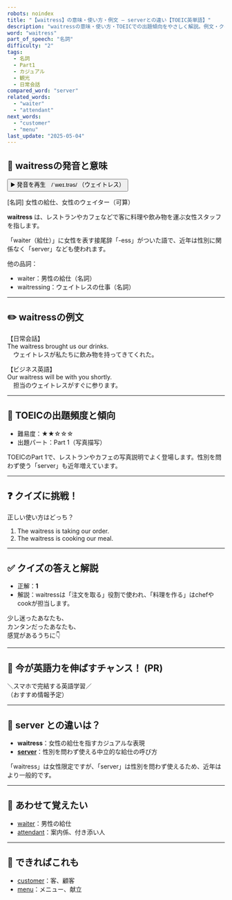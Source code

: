 ```yaml
---
robots: noindex
title: "【waitress】の意味・使い方・例文 ― serverとの違い【TOEIC英単語】"
description: "waitressの意味・使い方・TOEICでの出題傾向をやさしく解説。例文・クイズ付きでserverとの違いもわかりやすく学べます。"
word: "waitress"
part_of_speech: "名詞"
difficulty: "2"
tags:
  - 名詞
  - Part1
  - カジュアル
  - 観光
  - 日常会話
compared_word: "server"
related_words:
  - "waiter"
  - "attendant"
next_words:
  - "customer"
  - "menu"
last_update: "2025-05-04"
---
```


## 🔰 waitressの発音と意味

<button class="play-audio" onclick="playTTS('waitress')">
  <span class="play-audio-main">
    ▶️ 発音を再生　/ˈweɪ.trəs/
  </span>
  <span class="play-audio-sub">
    （ウェイトレス）
  </span>
</button>

[名詞] 女性の給仕、女性のウェイター（可算）

**waitress** は、レストランやカフェなどで客に料理や飲み物を運ぶ女性スタッフを指します。

「waiter（給仕）」に女性を表す接尾辞「-ess」がついた語で、近年は性別に関係なく「server」なども使われます。

他の品詞：  
- waiter：男性の給仕（名詞）
- waitressing：ウェイトレスの仕事（名詞）

---

## ✏️ waitressの例文

【日常会話】  
The waitress brought us our drinks.  
　ウェイトレスが私たちに飲み物を持ってきてくれた。

【ビジネス英語】  
Our waitress will be with you shortly.  
　担当のウェイトレスがすぐに参ります。

---

## 🎯 TOEICの出題頻度と傾向

- 難易度：★★☆☆☆
- 出題パート：Part 1（写真描写）

TOEICのPart 1で、レストランやカフェの写真説明でよく登場します。性別を問わず使う「server」も近年増えています。

---

## ❓ クイズに挑戦！

正しい使い方はどっち？

1. The waitress is taking our order.  
2. The waitress is cooking our meal.

---

## ✅ クイズの答えと解説

- 正解：**1**
- 解説：waitressは「注文を取る」役割で使われ、「料理を作る」はchefやcookが担当します。

少し迷ったあなたも、  
カンタンだったあなたも、  
感覚があるうちに👇️

---

## 🚀 今が英語力を伸ばすチャンス！ (PR)

<div class="info-center">
＼スマホで完結する英語学習／<br>  
（おすすめ情報予定）
</div>

---

## 🤔  server との違いは？

- **waitress**：女性の給仕を指すカジュアルな表現
- **[server](/word/server)**：性別を問わず使える中立的な給仕の呼び方

「waitress」は女性限定ですが、「server」は性別を問わず使えるため、近年はより一般的です。

---

## 🧩 あわせて覚えたい

- [waiter](/word/waiter)：男性の給仕
- [attendant](/word/attendant)：案内係、付き添い人

---

## 📖 できればこれも

- [customer](/word/customer)：客、顧客
- [menu](/word/menu)：メニュー、献立

<!-- cvid: aid25_bid47 -->
